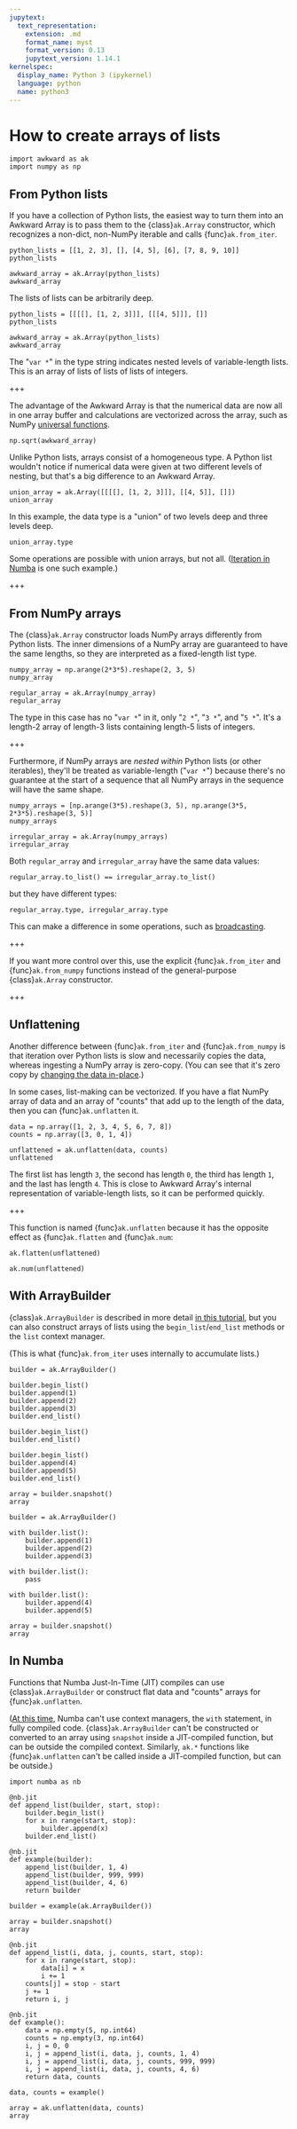 ```yaml
---
jupytext:
  text_representation:
    extension: .md
    format_name: myst
    format_version: 0.13
    jupytext_version: 1.14.1
kernelspec:
  display_name: Python 3 (ipykernel)
  language: python
  name: python3
---
```


How to create arrays of lists
=============================

```{code-cell} python3
import awkward as ak
import numpy as np
```

From Python lists
-----------------

If you have a collection of Python lists, the easiest way to turn them into an Awkward Array is to pass them to the {class}`ak.Array` constructor, which recognizes a non-dict, non-NumPy iterable and calls {func}`ak.from_iter`.

```{code-cell} python3
python_lists = [[1, 2, 3], [], [4, 5], [6], [7, 8, 9, 10]]
python_lists
```

```{code-cell} python3
awkward_array = ak.Array(python_lists)
awkward_array
```

The lists of lists can be arbitrarily deep.

```{code-cell} python3
python_lists = [[[[], [1, 2, 3]]], [[[4, 5]]], []]
python_lists
```

```{code-cell} python3
awkward_array = ak.Array(python_lists)
awkward_array
```

The "`var *`" in the type string indicates nested levels of variable-length lists. This is an array of lists of lists of lists of integers.

+++

The advantage of the Awkward Array is that the numerical data are now all in one array buffer and calculations are vectorized across the array, such as NumPy [universal functions](https://numpy.org/doc/stable/reference/ufuncs.html).

```{code-cell} python3
np.sqrt(awkward_array)
```

Unlike Python lists, arrays consist of a homogeneous type. A Python list wouldn't notice if numerical data were given at two different levels of nesting, but that's a big difference to an Awkward Array.

```{code-cell} python3
union_array = ak.Array([[[[], [1, 2, 3]]], [[4, 5]], []])
union_array
```

In this example, the data type is a "union" of two levels deep and three levels deep.

```{code-cell} python3
union_array.type
```

Some operations are possible with union arrays, but not all. ([Iteration in Numba](https://github.com/scikit-hep/awkward-1.0/issues/174) is one such example.)

+++

From NumPy arrays
-----------------

The {class}`ak.Array` constructor loads NumPy arrays differently from Python lists. The inner dimensions of a NumPy array are guaranteed to have the same lengths, so they are interpreted as a fixed-length list type.

```{code-cell} python3
numpy_array = np.arange(2*3*5).reshape(2, 3, 5)
numpy_array
```

```{code-cell} python3
regular_array = ak.Array(numpy_array)
regular_array
```

The type in this case has no "`var *`" in it, only "`2 *`", "`3 *`", and "`5 *`". It's a length-2 array of length-3 lists containing length-5 lists of integers.

+++

Furthermore, if NumPy arrays are _nested within_ Python lists (or other iterables), they'll be treated as variable-length ("`var *`") because there's no guarantee at the start of a sequence that all NumPy arrays in the sequence will have the same shape.

```{code-cell} python3
numpy_arrays = [np.arange(3*5).reshape(3, 5), np.arange(3*5, 2*3*5).reshape(3, 5)]
numpy_arrays
```

```{code-cell} python3
irregular_array = ak.Array(numpy_arrays)
irregular_array
```

Both `regular_array` and `irregular_array` have the same data values:

```{code-cell} python3
regular_array.to_list() == irregular_array.to_list()
```

but they have different types:

```{code-cell} python3
regular_array.type, irregular_array.type
```

This can make a difference in some operations, such as [broadcasting](how-to-math-broadcasting).

+++

If you want more control over this, use the explicit {func}`ak.from_iter` and {func}`ak.from_numpy` functions instead of the general-purpose {class}`ak.Array` constructor.

+++

Unflattening
------------

Another difference between {func}`ak.from_iter` and {func}`ak.from_numpy` is that iteration over Python lists is slow and necessarily copies the data, whereas ingesting a NumPy array is zero-copy. (You can see that it's zero copy by [changing the data in-place](how-to-convert-numpy.html#mutability-of-awkward-arrays-from-numpy).)

In some cases, list-making can be vectorized. If you have a flat NumPy array of data and an array of "counts" that add up to the length of the data, then you can {func}`ak.unflatten` it.

```{code-cell} python3
data = np.array([1, 2, 3, 4, 5, 6, 7, 8])
counts = np.array([3, 0, 1, 4])

unflattened = ak.unflatten(data, counts)
unflattened
```

The first list has length `3`, the second has length `0`, the third has length `1`, and the last has length `4`. This is close to Awkward Array's internal representation of variable-length lists, so it can be performed quickly.

+++

This function is named {func}`ak.unflatten` because it has the opposite effect as {func}`ak.flatten` and {func}`ak.num`:

```{code-cell} python3
ak.flatten(unflattened)
```

```{code-cell} python3
ak.num(unflattened)
```

With ArrayBuilder
-----------------

{class}`ak.ArrayBuilder` is described in more detail [in this tutorial](how-to-create-arraybuilder), but you can also construct arrays of lists using the `begin_list`/`end_list` methods or the `list` context manager.

(This is what {func}`ak.from_iter` uses internally to accumulate lists.)

```{code-cell} python3
builder = ak.ArrayBuilder()

builder.begin_list()
builder.append(1)
builder.append(2)
builder.append(3)
builder.end_list()

builder.begin_list()
builder.end_list()

builder.begin_list()
builder.append(4)
builder.append(5)
builder.end_list()

array = builder.snapshot()
array
```

```{code-cell} python3
builder = ak.ArrayBuilder()

with builder.list():
    builder.append(1)
    builder.append(2)
    builder.append(3)

with builder.list():
    pass

with builder.list():
    builder.append(4)
    builder.append(5)

array = builder.snapshot()
array
```

In Numba
--------

Functions that Numba Just-In-Time (JIT) compiles can use {class}`ak.ArrayBuilder` or construct flat data and "counts" arrays for {func}`ak.unflatten`.

([At this time](https://numba.pydata.org/numba-doc/dev/reference/pysupported.html#language), Numba can't use context managers, the `with` statement, in fully compiled code. {class}`ak.ArrayBuilder` can't be constructed or converted to an array using `snapshot` inside a JIT-compiled function, but can be outside the compiled context. Similarly, `ak.*` functions like {func}`ak.unflatten` can't be called inside a JIT-compiled function, but can be outside.)

```{code-cell} python3
import numba as nb
```

```{code-cell} python3
@nb.jit
def append_list(builder, start, stop):
    builder.begin_list()
    for x in range(start, stop):
        builder.append(x)
    builder.end_list()

@nb.jit
def example(builder):
    append_list(builder, 1, 4)
    append_list(builder, 999, 999)
    append_list(builder, 4, 6)
    return builder

builder = example(ak.ArrayBuilder())

array = builder.snapshot()
array
```

```{code-cell} python3
@nb.jit
def append_list(i, data, j, counts, start, stop):
    for x in range(start, stop):
        data[i] = x
        i += 1
    counts[j] = stop - start
    j += 1
    return i, j

@nb.jit
def example():
    data = np.empty(5, np.int64)
    counts = np.empty(3, np.int64)
    i, j = 0, 0
    i, j = append_list(i, data, j, counts, 1, 4)
    i, j = append_list(i, data, j, counts, 999, 999)
    i, j = append_list(i, data, j, counts, 4, 6)
    return data, counts

data, counts = example()

array = ak.unflatten(data, counts)
array
```
